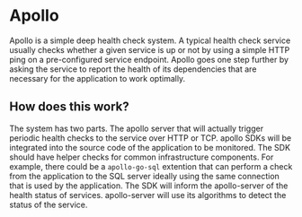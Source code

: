 # Apollo

Apollo is a simple deep health check system.  A typical health check service usually checks whether a given service is up or not by using a simple HTTP ping on a pre-configured service endpoint.  Apollo goes one step further by asking the service to report the health of its dependencies that are necessary for the application to work optimally.

## How does this work?

The system has two parts.  The apollo server that will actually trigger periodic health checks to the service over HTTP or TCP.  apollo SDKs will be integrated into the source code of the application to be monitored.  The SDK should have helper checks for common infrastructure components.  For example, there could be a `apollo-go-sql` extention that can perform a check from the application to the SQL server ideally using the same connection that is used by the application.  The SDK will inform the apollo-server of the health status of services. apollo-server will use its algorithms to detect the status of the service.